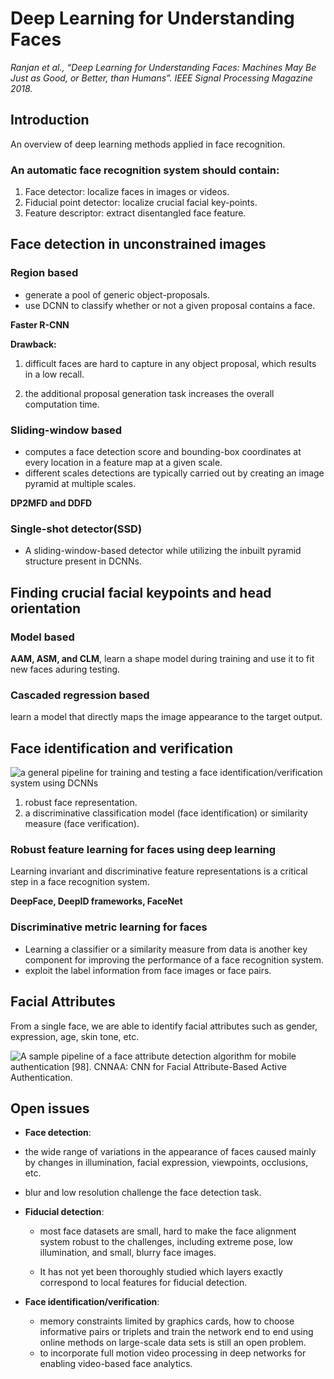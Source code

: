 # Deep Learning for Understanding Faces

*Ranjan et al., “Deep Learning for Understanding Faces: Machines May Be Just as Good, or Better, than Humans”. IEEE Signal Processing Magazine 2018.*

## Introduction

An overview of deep learning methods applied in face recognition. 

### An automatic face recognition system should contain:

1. Face detector: localize faces in images or videos.
2. Fiducial point detector: localize crucial facial key-points.
3. Feature descriptor: extract disentangled face feature.

## Face detection in unconstrained images

### Region based 

- generate a pool of generic object-proposals.
- use DCNN to classify whether or not a given proposal contains a face.

**Faster R-CNN**

**Drawback:** 

1. difficult faces are hard to capture in any object proposal, which results in a low recall. 

2. the additional proposal generation task increases the overall computation time.

### Sliding-window based 

- computes a face detection score and bounding-box coordinates at every location in a feature map at a given scale.
- different scales detections are typically carried out by creating an image pyramid at multiple scales.

**DP2MFD and DDFD**

### Single-shot detector(SSD)

- A sliding-window-based detector while utilizing the inbuilt pyramid structure present in DCNNs. 

## Finding crucial facial keypoints and head orientation

### Model based

**AAM, ASM, and CLM**, learn a shape model during training and use it to fit new faces aduring testing. 

### Cascaded regression based

learn a model that directly maps the image appearance to the target output.

## Face identification and verification

![a general pipeline for training and testing a face identification/verification system using DCNNs](https://i.imgur.com/wseDqSa.png)

1. robust face representation.
2. a discriminative classification model (face identification) or similarity measure (face verification).

### Robust feature learning for faces using deep learning

Learning invariant and discriminative feature representations is a critical step in a face recognition system.

**DeepFace, DeepID frameworks, FaceNet**

### Discriminative metric learning for faces

- Learning a classifier or a similarity measure from data is another key component for improving the performance of a face recognition system.
- exploit the label information from face images or face pairs.

## Facial Attributes

From a single face, we are able to identify facial attributes such as gender, expression, age, skin tone, etc.

![A sample pipeline of a face attribute detection algorithm for mobile authentication [98]. CNNAA: CNN for Facial Attribute-Based Active Authentication.](https://i.imgur.com/8MWA0iS.jpg)

## Open issues

-  **Face detection**: 

  - the wide range of variations in the appearance of faces caused mainly by changes in illumination, facial expression, viewpoints, occlusions, etc. 

  - blur and low resolution challenge the face detection task.

- **Fiducial detection**: 

  - most face datasets are small, hard to make the face alignment system robust to the challenges, including extreme pose, low illumination, and small, blurry face images. 

  - It has not yet been thoroughly studied which layers exactly correspond to local features for fiducial detection.

- **Face identification/verification**: 

  - memory constraints limited by graphics cards, how to choose informative pairs or triplets and train the network end to end using online methods on large-scale data sets is still an open problem.
  - to incorporate full motion video processing in deep networks for enabling video-based face analytics.

